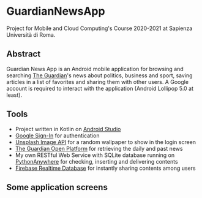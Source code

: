 # GuardianNewsApp
Project for Mobile and Cloud Computing's Course 2020-2021 at Sapienza Università di Roma.


## Abstract
Guardian News App is an Android mobile application for browsing and searching [The Guardian](https://www.theguardian.com/international)'s news about politics, business and sport, saving articles in a list of favorites and sharing them with other users. A Google account is required to interact with the application (Android Lollipop 5.0 at least).

## Tools
* Project written in Kotlin on [Android Studio](https://developer.android.com/studio)
* [Google Sign-In](https://developers.google.com/identity/sign-in/android/sign-in) for authentication
* [Unsplash Image API](https://unsplash.com/developers) for a random wallpaper to show in the login screen
* [The Guardian Open Platform](https://open-platform.theguardian.com/) for retrieving the daily and past news
* My own RESTful Web Service with SQLite database running on [PythonAnywhere](https://jrtaloma.pythonanywhere.com/) for checking, inserting and delivering contents
* [Firebase Realtime Database](https://firebase.google.com/docs/database/android/start) for instantly sharing contents among users

## Some application screens

